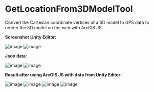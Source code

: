 # GetLocationFrom3DModelTool
Convert the Cartesian coordinate vertices of a 3D model to GPS data to render the 3D model on the web with ArcGIS JS.

**Screenshot**
**Unity Editor:**

![image](https://github.com/XuanVuFsv/GetLocationFrom3DModelTool/assets/58604939/88cd5ed7-1fd7-4c02-ae01-253eafe7c556)
![image](https://github.com/XuanVuFsv/GetLocationFrom3DModelTool/assets/58604939/087705e8-3e4c-41cd-9792-b1061158d9fe)

**Json data:**

![image](https://github.com/XuanVuFsv/GetLocationFrom3DModelTool/assets/58604939/bc85d230-dd91-4278-80f4-4d763097edae)
![image](https://github.com/XuanVuFsv/GetLocationFrom3DModelTool/assets/58604939/f37fa674-a413-4061-b304-6b9259f97fe2)

**Result after using ArcGIS JS with data from Unity Editor:**

![image](https://github.com/XuanVuFsv/GetLocationFrom3DModelTool/assets/58604939/e38f4c14-a923-4872-8bc1-64d2f36ed19a)
![image](https://github.com/XuanVuFsv/GetLocationFrom3DModelTool/assets/58604939/faf80236-599e-467e-96bc-ba27be53c419)
![image](https://github.com/XuanVuFsv/GetLocationFrom3DModelTool/assets/58604939/8dedb9fd-f10b-48ea-a5e7-9b573bc35a83)
![image](https://github.com/XuanVuFsv/GetLocationFrom3DModelTool/assets/58604939/94f246a5-615d-4671-ae87-17eb93fe1462)
